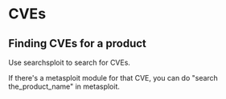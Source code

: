 # CVEs

## Finding CVEs for a product <a href="#docs-internal-guid-b9c3ed78-7fff-9b34-6dc1-175d1edd4cd9" id="docs-internal-guid-b9c3ed78-7fff-9b34-6dc1-175d1edd4cd9"></a>

Use searchsploit to search for CVEs.

If there's a metasploit module for that CVE, you can do "search the\_product\_name" in metasploit.

